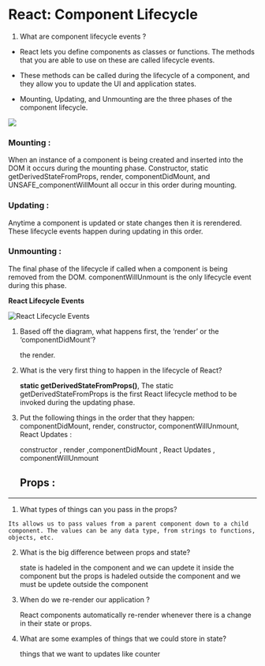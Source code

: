 # React: Component Lifecycle

1. What are component lifecycle events ?

* React lets you define components as classes or functions. The methods that you are able to use on these are called lifecycle events. 

* These methods can be called during the lifecycle of a component, and they allow you to update the UI and application states.

* Mounting, Updating, and Unmounting are the three phases of the component lifecycle.

![](https://miro.medium.com/max/1400/1*6X_7HKFdQoh9eXqWgwQuvQ.png)


### **Mounting :** 

When an instance of a component is being created and inserted into the DOM it occurs during the mounting phase. Constructor, static getDerivedStateFromProps, render, componentDidMount, and UNSAFE_componentWillMount all occur in this order during mounting.

### **Updating :**

Anytime a component is updated or state changes then it is rerendered. These lifecycle events happen during updating in this order.

### **Unmounting :**

The final phase of the lifecycle if called when a component is being removed from the DOM. componentWillUnmount is the only lifecycle event during this phase.

**React Lifecycle Events**

![React Lifecycle Events](https://miro.medium.com/max/1244/1*4y9V5936WdJKaIeVPFEa3w.png)

1. Based off the diagram, what happens first, the ‘render’ or the ‘componentDidMount’?

   the render.
2. What is the very first thing to happen in the lifecycle of React?

   **static getDerivedStateFromProps()**, The static getDerivedStateFromProps is the first React lifecycle method to be invoked during the updating phase.

3. Put the following things in the order that they happen: componentDidMount, render, constructor, componentWillUnmount, React Updates :

   constructor , render  ,componentDidMount , React Updates , componentWillUnmount


   ## Props :

---

  1. What types of things can you pass in the props?

    Its allows us to pass values from a parent component down to a child component. The values can be any data type, from strings to functions, objects, etc.


2. What is the big difference between props and state?

   state is hadeled in the component and we can updete it inside the component but the props is hadeled outside the component and we must be updete  outside the component

3. When do we re-render our application ?

   React components automatically re-render whenever there is a change in their state or props.

4. What are some examples of things that we could store in state?

   things that we want to updates like counter 